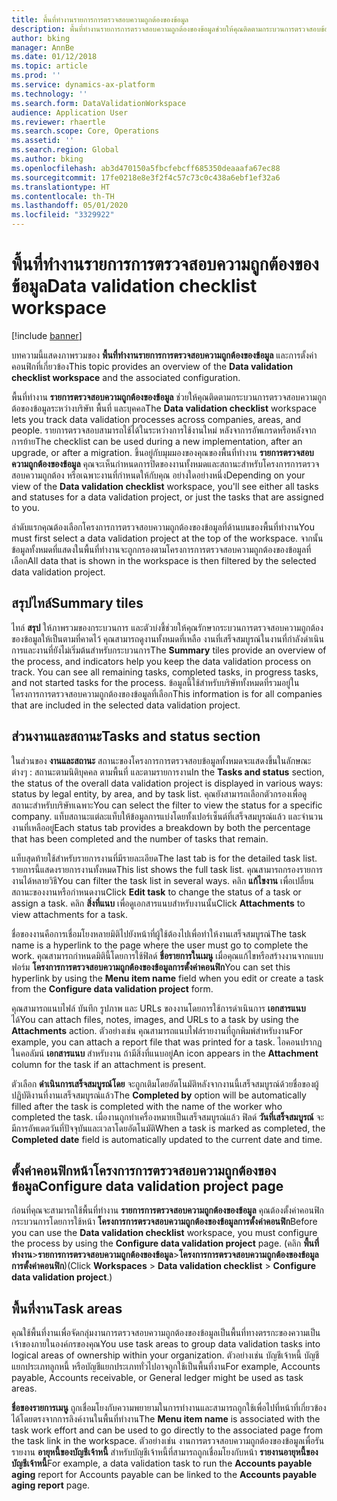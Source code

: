 ```yaml
---
title: พื้นที่ทำงานรายการการตรวจสอบความถูกต้องของข้อมูล
description: พื้นที่ทำงานรายการการตรวจสอบความถูกต้องของข้อมูลช่วยให้คุณติดตามกระบวนการตรวจสอบข้อมูลระหว่างบริษัท พื้นที่ และบุคคล รายการตรวจสอบสามารถใช้ได้ในระหว่างการใช้งานใหม่ หลังจาการอัพเกรดหรือหลังจากการย้าย
author: bking
manager: AnnBe
ms.date: 01/12/2018
ms.topic: article
ms.prod: ''
ms.service: dynamics-ax-platform
ms.technology: ''
ms.search.form: DataValidationWorkspace
audience: Application User
ms.reviewer: rhaertle
ms.search.scope: Core, Operations
ms.assetid: ''
ms.search.region: Global
ms.author: bking
ms.openlocfilehash: ab3d470150a5fbcfebcff685350deaaafa67ec88
ms.sourcegitcommit: 17fe0218e8e3f2f4c57c73c0c438a6ebf1ef32a6
ms.translationtype: HT
ms.contentlocale: th-TH
ms.lasthandoff: 05/01/2020
ms.locfileid: "3329922"
---
```

# <a name="data-validation-checklist-workspace"></a><span data-ttu-id="ba27b-104">พื้นที่ทำงานรายการการตรวจสอบความถูกต้องของข้อมูล</span><span class="sxs-lookup"><span data-stu-id="ba27b-104">Data validation checklist workspace</span></span>

[!include [banner](../includes/banner.md)]

<span data-ttu-id="ba27b-105">บทความนี้แสดงภาพรวมของ **พื้นที่ทำงานรายการการตรวจสอบความถูกต้องของข้อมูล** และการตั้งค่าคอนฟิกที่เกี่ยวข้อง</span><span class="sxs-lookup"><span data-stu-id="ba27b-105">This topic provides an overview of the **Data validation checklist workspace** and the associated configuration.</span></span>

<span data-ttu-id="ba27b-106">พื้นที่ทำงาน **รายการตรวจสอบความถูกต้องของข้อมูล** ช่วยให้คุณติดตามกระบวนการตรวจสอบความถูกต้อของข้อมูลระหว่างบริษัท พื้นที่ และบุคคล</span><span class="sxs-lookup"><span data-stu-id="ba27b-106">The **Data validation checklist** workspace lets you track data validation processes across companies, areas, and people.</span></span> <span data-ttu-id="ba27b-107">รายการตรวจสอบสามารถใช้ได้ในระหว่างการใช้งานใหม่ หลังจาการอัพเกรดหรือหลังจากการย้าย</span><span class="sxs-lookup"><span data-stu-id="ba27b-107">The checklist can be used during a new implementation, after an upgrade, or after a migration.</span></span> <span data-ttu-id="ba27b-108">ขึ้นอยู่กับมุมมองของคุณของพื้นที่ทำงาน **รายการตรวจสอบความถูกต้องของข้อมูล** คุณจะเห็นกำหนดการปิดของงานทั้งหมดและสถานะสำหรับโครงการการตรวจสอบความถูกต้อง หรือเฉพาะงานที่กำหนดให้กับคุณ อย่างใดอย่างหนึ่ง</span><span class="sxs-lookup"><span data-stu-id="ba27b-108">Depending on your view of the **Data validation checklist** workspace, you'll see either all tasks and statuses for a data validation project, or just the tasks that are assigned to you.</span></span>

<span data-ttu-id="ba27b-109">ลำดับแรกคุณต้องเลือกโครงการการตรวจสอบความถูกต้องของข้อมูลที่ด้านบนของพื้นที่ทำงาน</span><span class="sxs-lookup"><span data-stu-id="ba27b-109">You must first select a data validation project at the top of the workspace.</span></span> <span data-ttu-id="ba27b-110">จากนั้นข้อมูลทั้งหมดที่แสดงในพื้นที่ทำงานจะถูกกรองตามโครงการการตรวจสอบความถูกต้องของข้อมูลที่เลือก</span><span class="sxs-lookup"><span data-stu-id="ba27b-110">All data that is shown in the workspace is then filtered by the selected data validation project.</span></span>

## <a name="summary-tiles"></a><span data-ttu-id="ba27b-111">สรุปไทล์</span><span class="sxs-lookup"><span data-stu-id="ba27b-111">Summary tiles</span></span>

<span data-ttu-id="ba27b-112">ไทล์ **สรุป** ให้ภาพรวมของกระบวนการ และตัวบ่งชี้ช่วยให้คุณรักษากระบวนการตรวจสอบความถูกต้องของข้อมูลให้เป็นตามที่คาดไว้ คุณสามารถดูงานทั้งหมดที่เหลือ งานที่เสร็จสมบูรณ์ในงานที่กำลังดำเนินการและงานที่ยังไม่เริ่มต้นสำหรับกระบวนการ</span><span class="sxs-lookup"><span data-stu-id="ba27b-112">The **Summary** tiles provide an overview of the process, and indicators help you keep the data validation process on track. You can see all remaining tasks, completed tasks, in progress tasks, and not started tasks for the process.</span></span> <span data-ttu-id="ba27b-113">ข้อมูลนี้ใช้สำหรับบริษัททั้งหมดที่รวมอยู่ในโครงการการตรวจสอบความถูกต้องของข้อมูลที่เลือก</span><span class="sxs-lookup"><span data-stu-id="ba27b-113">This information is for all companies that are included in the selected data validation project.</span></span>

## <a name="tasks-and-status-section"></a><span data-ttu-id="ba27b-114">ส่วนงานและสถานะ</span><span class="sxs-lookup"><span data-stu-id="ba27b-114">Tasks and status section</span></span>

<span data-ttu-id="ba27b-115">ในส่วนของ **งานและสถานะ** สถานะของโครงการการตรวจสอบข้อมูลทั้งหมดจะแสดงขึ้นในลักษณะต่างๆ : สถานะตามนิติบุคคล ตามพื้นที่ และตามรายการงาน</span><span class="sxs-lookup"><span data-stu-id="ba27b-115">In the **Tasks and status** section, the status of the overall data validation project is displayed in various ways: status by legal entity, by area, and by task list.</span></span> <span data-ttu-id="ba27b-116">คุณยังสามารถเลือกตัวกรองเพื่อดูสถานะสำหรับบริษัทเฉพาะ</span><span class="sxs-lookup"><span data-stu-id="ba27b-116">You can select the filter to view the status for a specific company.</span></span> <span data-ttu-id="ba27b-117">แท็บสถานะแต่ละแท็บให้ข้อมูลการแบ่งโดยทั้งเปอร์เซ็นต์ที่เสร็จสมบูรณ์แล้ว และจำนวนงานที่เหลืออยู่</span><span class="sxs-lookup"><span data-stu-id="ba27b-117">Each status tab provides a breakdown by both the percentage that has been completed and the number of tasks that remain.</span></span>

<span data-ttu-id="ba27b-118">แท็บสุดท้ายใช้สำหรับรายการงานที่มีรายละเอียด</span><span class="sxs-lookup"><span data-stu-id="ba27b-118">The last tab is for the detailed task list.</span></span> <span data-ttu-id="ba27b-119">รายการนี้แสดงรายการงานทั้งหมด</span><span class="sxs-lookup"><span data-stu-id="ba27b-119">This list shows the full task list.</span></span>
<span data-ttu-id="ba27b-120">คุณสามารถกรองรายการงานได้หลายวิธี</span><span class="sxs-lookup"><span data-stu-id="ba27b-120">You can filter the task list in several ways.</span></span> <span data-ttu-id="ba27b-121">คลิก **แก้ไขงาน** เพื่อเปลี่ยนสถานะของงานหรือกำหนดงาน</span><span class="sxs-lookup"><span data-stu-id="ba27b-121">Click **Edit task** to change the status of a task or assign a task.</span></span> <span data-ttu-id="ba27b-122">คลิก **สิ่งที่แนบ** เพื่อดูเอกสารแนบสำหรับงานนั้น</span><span class="sxs-lookup"><span data-stu-id="ba27b-122">Click **Attachments** to view attachments for a task.</span></span>

<span data-ttu-id="ba27b-123">ชื่อของงานคือการเชื่อมโยงหลายมิติไปยังหน้าที่ผู้ใช้ต้องไปเพื่อทำให้งานเสร็จสมบูรณ์</span><span class="sxs-lookup"><span data-stu-id="ba27b-123">The task name is a hyperlink to the page where the user must go to complete the work.</span></span> <span data-ttu-id="ba27b-124">คุณสามารถกำหนดมิตินี้โดยการใช้ฟิลด์ **ชื่อรายการในเมนู** เมื่อคุณแก้ไขหรือสร้างงานจากแบบฟอร์ม **โครงการการตรวจสอบความถูกต้องของข้อมูลการตั้งค่าคอนฟิก**</span><span class="sxs-lookup"><span data-stu-id="ba27b-124">You can set this hyperlink by using the **Menu item name** field when you edit or create a task from the **Configure data validation project** form.</span></span>

<span data-ttu-id="ba27b-125">คุณสามารถแนบไฟล์ บันทึก รูปภาพ และ URLs ของงานโดยการใช้การดำเนินการ **เอกสารแนบ** ได้</span><span class="sxs-lookup"><span data-stu-id="ba27b-125">You can attach files, notes, images, and URLs to a task by using the **Attachments** action.</span></span> <span data-ttu-id="ba27b-126">ตัวอย่างเช่น คุณสามารถแนบไฟล์รายงานที่ถูกพิมพ์สำหรับงาน</span><span class="sxs-lookup"><span data-stu-id="ba27b-126">For example, you can attach a report file that was printed for a task.</span></span> <span data-ttu-id="ba27b-127">ไอคอนปรากฏในคอลัมน์ **เอกสารแนบ** สำหรับงาน ถ้ามีสิ่งที่แนบอยู่</span><span class="sxs-lookup"><span data-stu-id="ba27b-127">An icon appears in the **Attachment** column for the task if an attachment is present.</span></span>

<span data-ttu-id="ba27b-128">ตัวเลือก **ดำเนินการเสร็จสมบูรณ์โดย** จะถูกเติมโดยอัตโนมัติหลังจากงานนี้เสร็จสมบูรณ์ด้วยชื่อของผู้ปฏิบัติงานที่งานเสร็จสมบูรณ์แล้ว</span><span class="sxs-lookup"><span data-stu-id="ba27b-128">The **Completed by** option will be automatically filled after the task is completed with the name of the worker who completed the task.</span></span> <span data-ttu-id="ba27b-129">เมื่องานถูกทำเครื่องหมายเป็นเสร็จสมบูรณ์แล้ว ฟิลด์ **วันที่เสร็จสมบูรณ์** จะมีการอัพเดตวันที่ปัจจุบันและเวลาโดยอัตโนมัติ</span><span class="sxs-lookup"><span data-stu-id="ba27b-129">When a task is marked as completed, the **Completed date** field is automatically updated to the current date and time.</span></span>

## <a name="configure-data-validation-project-page"></a><span data-ttu-id="ba27b-130">ตั้งค่าคอนฟิกหน้าโครงการการตรวจสอบความถูกต้องของข้อมูล</span><span class="sxs-lookup"><span data-stu-id="ba27b-130">Configure data validation project page</span></span>

<span data-ttu-id="ba27b-131">ก่อนที่คุณจะสามารถใช้พื้นที่ทำงาน **รายการการตรวจสอบความถูกต้องของข้อมูล** คุณต้องตั้งค่าคอนฟิกกระบวนการโดยการใช้หน้า **โครงการการตรวจสอบความถูกต้องของข้อมูลการตั้งค่าคอนฟิก**</span><span class="sxs-lookup"><span data-stu-id="ba27b-131">Before you can use the **Data validation checklist** workspace, you must configure the process by using the **Configure data validation project** page.</span></span> <span data-ttu-id="ba27b-132">(คลิก **พื้นที่ทำงาน**\>**รายการการตรวจสอบความถูกต้องของข้อมูล**\>**โครงการการตรวจสอบความถูกต้องของข้อมูลการตั้งค่าคอนฟิก**)</span><span class="sxs-lookup"><span data-stu-id="ba27b-132">(Click **Workspaces** \> **Data validation checklist** \> **Configure data validation project**.)</span></span>

## <a name="task-areas"></a><span data-ttu-id="ba27b-133">พื้นที่งาน</span><span class="sxs-lookup"><span data-stu-id="ba27b-133">Task areas</span></span>

<span data-ttu-id="ba27b-134">คุณใช้พื้นที่งานเพื่อจัดกลุ่มงานการตรวจสอบความถูกต้องของข้อมูลเป็นพื้นที่ทางตรรกะของความเป็นเจ้าของภายในองค์กรของคุณ</span><span class="sxs-lookup"><span data-stu-id="ba27b-134">You use task areas to group data validation tasks into logical areas of ownership within your organization.</span></span> <span data-ttu-id="ba27b-135">ตัวอย่างเช่น บัญชีเจ้าหนี้ บัญชีแยกประเภทลูกหนี้ หรือบัญชีแยกประเภททั่วไปอาจถูกใช้เป็นพื้นที่งาน</span><span class="sxs-lookup"><span data-stu-id="ba27b-135">For example, Accounts payable, Accounts receivable, or General ledger might be used as task areas.</span></span>

<span data-ttu-id="ba27b-136">**ชื่อของรายการเมนู** ถูกเชื่อมโยงกับความพยายามในการทำงานและสามารถถูกใช้เพื่อไปที่หน้าที่เกี่ยวข้องได้โดยตรงจากการลิงค์งานในพื้นที่ทำงาน</span><span class="sxs-lookup"><span data-stu-id="ba27b-136">The **Menu item name** is associated with the task work effort and can be used to go directly to the associated page from the task link in the workspace.</span></span> <span data-ttu-id="ba27b-137">ตัวอย่างเช่น งานการตรวจสอบความถูกต้องของข้อมูลเพื่อรันรายงาน **อายุหนี้ของบัญชีเจ้าหนี้** สำหรับบัญชีเจ้าหนี้ที่สามารถถูกเชื่อมโยงกับหน้า **รายงานอายุหนี้ของบัญชีเจ้าหนี้**</span><span class="sxs-lookup"><span data-stu-id="ba27b-137">For example, a data validation task to run the **Accounts payable aging** report for Accounts payable can be linked to the **Accounts payable aging report** page.</span></span>
